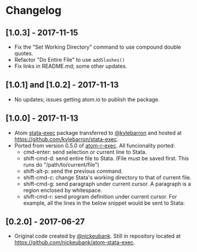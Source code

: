 # Changelog

## [1.0.3] - 2017-11-15
- Fix the "Set Working Directory" command to use compound double quotes.
- Refactor "Do Entire File" to use `addSlashes()`
- Fix links in README.md; some other updates.

## [1.0.1] and [1.0.2] - 2017-11-13
- No updates; issues getting atom.io to publish the package.

## [1.0.0] - 2017-11-13
- Atom [stata-exec](https://atom.io/packages/stata-exec) package transferred to [@kylebarron](https://github.com/kylebarron) and hosted at https://github.com/kylebarron/stata-exec.
- Ported from version 0.5.0 of [atom-r-exec](https://github.com/pimentel/atom-r-exec). All funcionality ported:
    - cmd-enter: send selection or current line to Stata.
    - shift-cmd-d: send entire file to Stata. (File must be saved first. This runs do "/path/to/current/file")
    - shift-alt-p: send the previous command.
    - shift-cmd-c: change Stata's working directory to that of current file.
    - shift-cmd-g: send paragraph under current cursor. A paragraph is a region enclosed by whitespace.
    - shift-cmd-r: send program definition under current cursor. For example, all the lines in the below snippet would be sent to Stata:

## [0.2.0] - 2017-06-27
- Original code created by [@nickeubank](https://github.com/nickeubank). Still in repository located at https://github.com/nickeubank/atom-stata-exec.